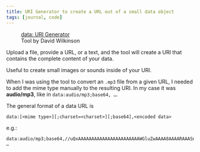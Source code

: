```yaml
---
title: URI Generator to create a URL out of a small data object
tags: [journal, code]
---
```

<figure>
<a href="https://dopiaza.org/tools/datauri/index.php">data: URI Generator</a>
<figcaption>Tool by David Wilkinson</figcaption>
</figure>

Upload a file, provide a URL, or a text, and the tool will create a URI that contains the complete content of your data. 

Useful to create small images or sounds inside of your URI.

When I was using the tool to convert an `.mp3` file from a given URL, I needed to add the mime type manually to the resulting URI. In my case it was **audio/mp3**, like in `data:audio/mp3;base64, …`.

The general format of a data URL is

```
data:[<mime type>][;charset=<charset>][;base64],<encoded data>
```

e.g.:

```
data:audio/mp3;base64,//uQxAAAAAAAAAAAAAAAAAAAAAAAWGluZwAAAA8AAAARAAASnwAVFRUVFTQ0NDQ0NFJSUlJSUmVlZWVlZXR0dHR0dIaGhoaGhpOTk5OTk5+fn5+fn6urq6urt7e3t7e3wsLCwsLCzs7Ozs7O2dnZ2dnZ5OTk5OTk8PDw8PDw+fn5+fn5//////8AAAA5TEFNRTMuOThyAqUAAAAALBMAABRGJAVYQgAARgAAEp+UH/y9AAAAAAAAAAAAAAAA …
```